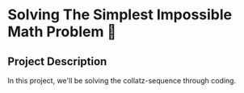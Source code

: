 # Solving The Simplest Impossible Math Problem 🔣

## Project Description
In this project, we'll be solving the collatz-sequence through coding.
